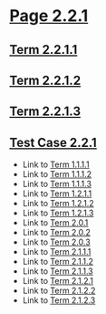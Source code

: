 # [Page 2.2.1](#page-221)

## [Term 2.2.1.1](#term-2211)

## [Term 2.2.1.2](#term-2212)

## [Term 2.2.1.3](#term-2213)

## [Test Case 2.2.1](#test-case-221)

*   Link to [Term 1.1.1.1](../../REWRITTEN-1/section-1-1/page-1-1-1.md#term-1111)
*   Link to [Term 1.1.1.2](../../REWRITTEN-1/section-1-1/page-1-1-1.md#term-1112)
*   Link to [Term 1.1.1.3](../../REWRITTEN-1/section-1-1/page-1-1-1.md#term-1113)
*   Link to [Term 1.2.1.1](../../REWRITTEN-1/section-1-2/page-1-2-1.md#term-1211)
*   Link to [Term 1.2.1.2](../../REWRITTEN-1/section-1-2/page-1-2-1.md#term-1212)
*   Link to [Term 1.2.1.3](../../REWRITTEN-1/section-1-2/page-1-2-1.md#term-1213)
*   Link to [Term 2.0.1](../page-2-0.md#term-201)
*   Link to [Term 2.0.2](../page-2-0.md#term-202)
*   Link to [Term 2.0.3](../page-2-0.md#term-203)
*   Link to [Term 2.1.1.1](../section-2-1/page-2-1-1.md#term-2111)
*   Link to [Term 2.1.1.2](../section-2-1/page-2-1-1.md#term-2112)
*   Link to [Term 2.1.1.3](../section-2-1/page-2-1-1.md#term-2113)
*   Link to [Term 2.1.2.1](../section-2-1/page-2-1-2.md#term-2121)
*   Link to [Term 2.1.2.2](../section-2-1/page-2-1-2.md#term-2122)
*   Link to [Term 2.1.2.3](../section-2-1/page-2-1-2.md#term-2123)
